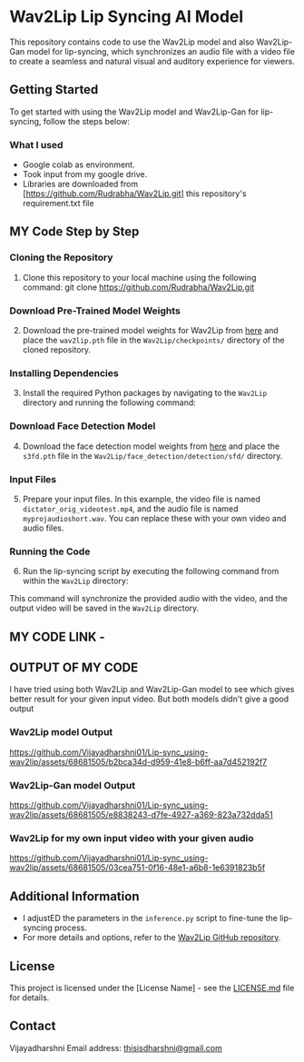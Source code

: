 # Wav2Lip Lip Syncing AI Model

This repository contains code to use the Wav2Lip model and also Wav2Lip-Gan model for lip-syncing, which synchronizes an audio file with a video file to create a seamless and natural visual and auditory experience for viewers.

## Getting Started

To get started with using the Wav2Lip model and Wav2Lip-Gan for lip-syncing, follow the steps below:

### What I used

- Google colab as environment.
- Took input from my google drive.
- Libraries are downloaded from [https://github.com/Rudrabha/Wav2Lip.git] this repository's requirement.txt file

## MY Code Step by Step
### Cloning the Repository

1. Clone this repository to your local machine using the following command:
git clone https://github.com/Rudrabha/Wav2Lip.git

### Download Pre-Trained Model Weights

2. Download the pre-trained model weights for Wav2Lip from [here](https://github.com/Rudrabha/Wav2Lipc) and place the `wav2lip.pth` file in the `Wav2Lip/checkpoints/` directory of the cloned repository.

### Installing Dependencies

3. Install the required Python packages by navigating to the `Wav2Lip` directory and running the following command:

### Download Face Detection Model

4. Download the face detection model weights from [here](https://www.adrianbulat.com/downloads/python-fan/s3fd-619a316812.pth) and place the `s3fd.pth` file in the `Wav2Lip/face_detection/detection/sfd/` directory.

### Input Files

5. Prepare your input files. In this example, the video file is named `dictator_orig_videotest.mp4`, and the audio file is named `myprojaudioshort.wav`. You can replace these with your own video and audio files.

### Running the Code

6. Run the lip-syncing script by executing the following command from within the `Wav2Lip` directory:

This command will synchronize the provided audio with the video, and the output video will be saved in the `Wav2Lip` directory.

## MY CODE LINK -

## OUTPUT OF MY CODE
I have tried using both Wav2Lip and Wav2Lip-Gan model to see which gives better result for your given input video. But both models didn't give a good output

### Wav2Lip model Output


https://github.com/Vijayadharshni01/Lip-sync_using-wav2lip/assets/68681505/b2bca34d-d959-41e8-b6ff-aa7d452192f7


### Wav2Lip-Gan model Output


https://github.com/Vijayadharshni01/Lip-sync_using-wav2lip/assets/68681505/e8838243-d7fe-4927-a369-823a732dda51


### Wav2Lip for my own input video with your given audio


https://github.com/Vijayadharshni01/Lip-sync_using-wav2lip/assets/68681505/03cea751-0f16-48e1-a6b8-1e6391823b5f



## Additional Information

- I adjustED the parameters in the `inference.py` script to fine-tune the lip-syncing process.
- For more details and options, refer to the [Wav2Lip GitHub repository](https://github.com/Rudrabha/Wav2Lip).

## License

This project is licensed under the [License Name] - see the [LICENSE.md](LICENSE.md) file for details.

## Contact

Vijayadharshni
Email address: thisisdharshni@gmail.com




